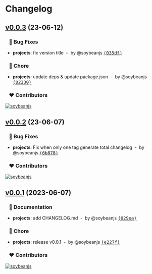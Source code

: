 # Changelog


## [v0.0.3](https://github.com/soybeanjs/changelog/compare/v0.0.2...main) (23-06-12)

### &nbsp;&nbsp;&nbsp;🐞 Bug Fixes

- **projects**: fix version title &nbsp;-&nbsp; by @soybeanjs [<samp>(035df)</samp>](https://github.com/soybeanjs/changelog/commit/035df12)

### &nbsp;&nbsp;&nbsp;🏡 Chore

- **projects**: update deps & update package.json &nbsp;-&nbsp; by @soybeanjs [<samp>(02330)</samp>](https://github.com/soybeanjs/changelog/commit/0233089)

### &nbsp;&nbsp;&nbsp;❤️ Contributors

[![soybeanjs](https://github.com/soybeanjs.png?size=48)](https://github.com/soybeanjs)&nbsp;&nbsp;

## [v0.0.2](https://github.com/soybeanjs/changelog/compare/v0.0.1...main) (23-06-07)

### &nbsp;&nbsp;&nbsp;🐞 Bug Fixes

- **projects**: Fix when only one tag generate total changelog &nbsp;-&nbsp; by @soybeanjs [<samp>(6b878)</samp>](https://github.com/soybeanjs/changelog/commit/6b878e1)

### &nbsp;&nbsp;&nbsp;❤️ Contributors

[![soybeanjs](https://github.com/soybeanjs.png?size=48)](https://github.com/soybeanjs)&nbsp;&nbsp;

## [v0.0.1](https://github.com/soybeanjs/changelog/compare/2681a2f0d5feedf38f5c1b4754202dca1976948d...v0.0.1) (2023-06-07)

### &nbsp;&nbsp;&nbsp;📖 Documentation

- **projects**: add CHANGELOG.md &nbsp;-&nbsp; by @soybeanjs [<samp>(029ea)</samp>](https://github.com/soybeanjs/changelog/commit/029eaa7)

### &nbsp;&nbsp;&nbsp;🏡 Chore

- **projects**: release v0.0.1 &nbsp;-&nbsp; by @soybeanjs [<samp>(e227f)</samp>](https://github.com/soybeanjs/changelog/commit/e227fd4)

### &nbsp;&nbsp;&nbsp;❤️ Contributors

[![soybeanjs](https://github.com/soybeanjs.png?size=48)](https://github.com/soybeanjs)&nbsp;&nbsp;

